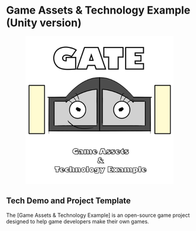 # Game Assets & Technology Example (Unity version)

<p align="center">
    <img src="DocsImages/MascotAndLogo.png" width="400" alt="GATE Logo">
</p>

## Tech Demo and Project Template

The [Game Assets & Technology Example] is an open-source game project designed to help 
game developers make their own games.